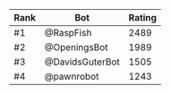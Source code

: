 Rank|Bot|Rating
---|---|---
#1|@RaspFish|2489
#2|@OpeningsBot|1989
#3|@DavidsGuterBot|1505
#4|@pawnrobot|1243
